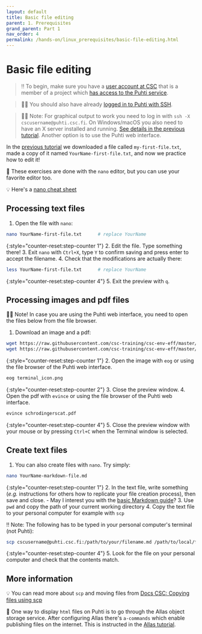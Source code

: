 ```yaml
---
layout: default
title: Basic file editing
parent: 1. Prerequisites
grand_parent: Part 1
nav_order: 4
permalink: /hands-on/linux_prerequisites/basic-file-editing.html
---
```


# Basic file editing

> ‼️ To begin, make sure you have a [user account at CSC](https://docs.csc.fi/accounts/how-to-create-new-user-account/) that is a member of a project which [has access to the Puhti service](https://docs.csc.fi/accounts/how-to-add-service-access-for-project/).

> ☝🏻 You should also have already [logged in to Puhti with SSH](https://csc-training.github.io/csc-env-eff/hands-on/connecting/ssh-puhti.html).

> ☝🏻 Note: For graphical output to work you need to log in with `ssh -X cscusername@puhti.csc.fi`. On Windows/macOS you also need to have an X server installed and running. [See details in the previous tutorial](https://csc-training.github.io/csc-env-eff/hands-on/connecting/ssh-puhti.html#remote-graphics). Another option is to use the Puhti web interface.

In the [previous tutorial](https://csc-training.github.io/csc-env-eff/hands-on/linux_prerequisites/basic-linux-commands.html) we downloaded a file called `my-first-file.txt`, made a copy of it named `YourName-first-file.txt`, and now we practice how to edit it!

💬 These exercises are done with the `nano` editor, but you can use your favorite editor too.

💡 Here's a [nano cheat sheet](https://www.nano-editor.org/dist/latest/cheatsheet.html)

## Processing text files

1. Open the file with `nano`:

```bash
nano YourName-first-file.txt      # replace YourName
```

{:style="counter-reset:step-counter 1"}
2. Edit the file. Type something there!
3. Exit `nano` with `Ctrl+X`, type `Y` to confirm saving and press enter to accept the filename.
4. Check that the modifications are actually there:

```bash
less YourName-first-file.txt      # replace YourName
```

{:style="counter-reset:step-counter 4"}
5. Exit the preview with `q`.

## Processing images and pdf files

☝🏻 Note! In case you are using the Puhti web interface, you need to open the files below from the file browser.

1. Download an image and a pdf:

```bash
wget https://raw.githubusercontent.com/csc-training/csc-env-eff/master/_slides/img/terminal_icon.png
wget https://raw.githubusercontent.com/csc-training/csc-env-eff/master/_slides/img/schrodingerscat.pdf
```

{:style="counter-reset:step-counter 1"}
2. Open the image with `eog` or using the file browser of the Puhti web interface.

```bash
eog terminal_icon.png
```

{:style="counter-reset:step-counter 2"}
3. Close the preview window.
4. Open the pdf with `evince` or using the file browser of the Puhti web interface.

```bash
evince schrodingerscat.pdf
```

{:style="counter-reset:step-counter 4"}
5. Close the preview window with your mouse or by pressing `Ctrl+C` when the Terminal window is selected.

## Create text files

1. You can also create files with `nano`. Try simply:

```bash
nano YourName-markdown-file.md
```

{:style="counter-reset:step-counter 1"}
2. In the text file, write something (*e.g.* instructions for others how to replicate your file creation process), then save and close.
    - May I interest you with the [basic Markdown guide](https://www.markdownguide.org/basic-syntax/)?
3. Use `pwd` and copy the path of your current working directory
4. Copy the text file to your personal computer for example with `scp`

‼️ Note: The following has to be typed in your personal computer's terminal (not Puhti):

```bash
scp cscusername@puhti.csc.fi:/path/to/your/filename.md /path/to/local/folder
```

{:style="counter-reset:step-counter 4"}
5. Look for the file on your personal computer and check that the contents match.

## More information

💡 You can read more about `scp` and moving files from [Docs CSC: Copying files using scp](https://docs.csc.fi/data/moving/scp/)

💬 One way to display `html` files on Puhti is to go through the Allas object storage service. After configuring Allas there's `a-commands` which enable publishing files on the internet. This is instructed in the [Allas tutorial](https://csc-training.github.io/csc-env-eff/hands-on/allas/tutorial_allas-file-transfer.html).
